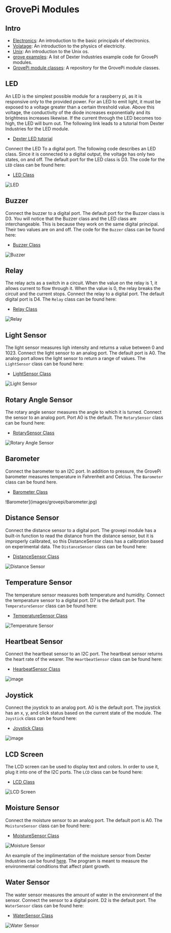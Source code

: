 GrovePi Modules
===============

Intro
-----

-   [Electronics](http://www.instructables.com/id/Basic-Electronics): An
    introduction to the basic principals of electronics.
-   [Volatage](https://learn.sparkfun.com/tutorials/voltage-current-resistance-and-ohms-law):
    An introduction to the physics of electricity.
-   [Unix](https://info-ee.eps.surrey.ac.uk/Teaching/Unix/index.html):
    An introduction to the Unix os.
-   [grove
    examples](https://github.com/DexterInd/GrovePi/tree/master/Software/Python):
    A list of Dexter Industries example code for GrovePi modules.
-   [GrovePi module
    classes](https://github.com/cloudmesh/cloudmesh.pi/tree/master/cloudmesh/pi):
    A repository for the GrovePi module classes.

LED
---

An LED is the simplest possible module for a raspberry pi, as it is
responsive only to the provided power. For an LED to emit light, it must
be exposed to a voltage greater than a certain threshold value. Above
this voltage, the conductivity of the diode increases exponentially and
its brightness increases likewise. If the current through the LED
becomes too high, the LED will burn out. The following link leads to a
tutorial from Dexter Industries for the LED module.

-   [Dexter LED
    tutorial](https://www.dexterindustries.com/GrovePi/projects-for-the-raspberry-pi/raspberry-pi-led-tutorial/)

Connect the LED To a digital port. The following code describes an LED
class. Since it is connected to a digital output, the voltage has only
two states, on and off. The default port for the LED class is D3. The
code for the `LED` class can be found here:

-   [LED
    Class](https://github.com/cloudmesh/cloudmesh.pi/blob/master/cloudmesh/pi/led.py)

![LED](images/grovepi/led.jpg)

Buzzer
------

Connect the buzzer to a digital port. The default port for the Buzzer
class is D3. You will notice that the Buzzer class and the LED class are
interchangeable. This is because they work on the same digital
principal. Their two values are on and off. The code for the `Buzzer`
class can be found here:

-   [Buzzer
    Class](https://github.com/cloudmesh/cloudmesh.pi/blob/master/cloudmesh/pi/buzzer.py)

![Buzzer](images/grovepi/buzzer.jpg)

Relay
-----

The relay acts as a switch in a circuit. When the value on the relay is
1, it allows current to flow through it. When the value is 0, the relay
breaks the circuit and the current stops. Connect the relay to a digital
port. The default digital port is D4. The `Relay` class can be found
here:

-   [Relay
    Class](https://github.com/cloudmesh/cloudmesh.pi/blob/master/cloudmesh/pi/relay.py)

![Relay](images/grovepi/relay.jpg)

Light Sensor
------------

The light sensor measures ligh intensity and returns a value between 0
and 1023. Connect the light sensor to an analog port. The default port
is A0. The analog port allows the light sensor to return a range of
values. The `LightSensor` class can be found here:

-   [LightSensor
    Class](https://github.com/cloudmesh/cloudmesh.pi/blob/master/cloudmesh/pi/light.py)

![Light Sensor](images/grovepi/light.jpg)

Rotary Angle Sensor
-------------------

The rotary angle sensor measures the angle to which it is turned.
Connect the sensor to an analog port. Port A0 is the default. The
`RotarySensor` class can be found here:

-   [RotarySensor
    Class](https://github.com/cloudmesh/cloudmesh.pi/blob/master/cloudmesh/pi/rotary.py)

![Rotary Angle Sensor](images/grovepi/rotary.jpg)

Barometer
---------

Connect the barometer to an I2C port. In addition to pressure, the
GrovePi barometer measures temperature in Fahrenheit and Celcius. The
`Barometer` class can be found here.

-   [Barometer
    Class](https://github.com/cloudmesh/cloudmesh.pi/blob/master/cloudmesh/pi/barometer.py)

!Barometer\](images/grovepi/barometer.jpg)

Distance Sensor
---------------

Connect the distance sensor to a digital port. The grovepi module has a
built-in function to read the distance from the distance sensor, but it
is improperly calibrated, so this DistanceSensor class has a calibration
based on experimental data. The `DistanceSensor` class can be found
here:

-   [DistanceSensor
    Class](https://github.com/cloudmesh/cloudmesh.pi/blob/master/cloudmesh/pi/distance.py)

![Distance Sensor](images/grovepi/distance.jpg)

Temperature Sensor
------------------

The temperature sensor measures both temperature and humidity. Connect
the temperature sensor to a digital port. D7 is the default port. The
`TemperatureSensor` class can be found here:

-   [TemperatureSensor
    Class](https://github.com/cloudmesh/cloudmesh.pi/blob/master/cloudmesh/pi/temperature.py)

![Temperature Sensor](images/grovepi/temperature.jpg)

Heartbeat Sensor
----------------

Connect the heartbeat sensor to an I2C port. The heartbeat sensor
returns the heart rate of the wearer. The `HeartbeatSensor` class can be
found here:

-   [HearbeatSensor
    Class](https://github.com/cloudmesh/cloudmesh.pi/blob/master/cloudmesh/pi/heartbeat.py)

![image](images/grovepi/heartbeat.jpg)

Joystick
--------

Connect the joystick to an analog port. A0 is the default port. The
joystick has an x, y, and click status based on the current state of the
module. The `Joystick` class can be found here:

-   [Joystick
    Class](https://github.com/cloudmesh/cloudmesh.pi/blob/master/cloudmesh/pi/joystick.py)

![image](images/grovepi/joystick.jpg)

LCD Screen
----------

The LCD screen can be used to display text and colors. In order to use
it, plug it into one of the I2C ports. The `LCD` class can be found
here:

-   [LCD
    Class](https://github.com/cloudmesh/cloudmesh.pi/blob/master/cloudmesh/pi/lcd.py)

![LCD Screen](images/grovepi/lcd.jpg)

Moisture Sensor
---------------

Connect the moisture sensor to an analog port. The default port is A0.
The `MoistureSensor` class can be found here:

-   [MoistureSensor
    Class](https://github.com/cloudmesh/cloudmesh.pi/blob/master/cloudmesh/pi/moisture.py)

![Moisture Sensor](images/grovepi/moisture.jpg)

An example of the implimentation of the moisture sensor from Dexter
Industries can be found
[here](https://github.com/DexterInd/GrovePi/blob/master/Projects/plant_monitor/plant_project.py).
The program is meant to measure the environmental conditions that affect
plant growth.

Water Sensor
------------

The water sensor measures the amount of water in the environment of the
sensor. Connect the sensor to a digital point. D2 is the default port.
The `WaterSensor` class can be found here:

-   [WaterSensor
    Class](https://github.com/cloudmesh/cloudmesh.pi/blob/master/cloudmesh/pi/water.py)

![Water Sensor](images/grovepi/water.jpg)


